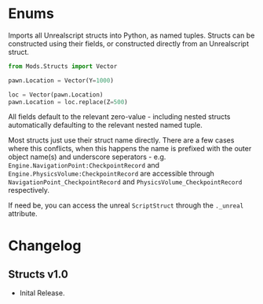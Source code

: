 # Enums
Imports all Unrealscript structs into Python, as named tuples. Structs can be constructed using
their fields, or constructed directly from an Unrealscript struct.

```py
from Mods.Structs import Vector

pawn.Location = Vector(Y=1000)

loc = Vector(pawn.Location)
pawn.Location = loc.replace(Z=500)
```

All fields default to the relevant zero-value - including nested structs automatically defaulting to
the relevant nested named tuple.

Most structs just use their struct name directly. There are a few cases where this conflicts, when
this happens the name is prefixed with the outer object name(s) and underscore seperators - e.g.
`Engine.NavigationPoint:CheckpointRecord` and `Engine.PhysicsVolume:CheckpointRecord` are accessible
through `NavigationPoint_CheckpointRecord` and `PhysicsVolume_CheckpointRecord` respectively.

If need be, you can access the unreal `ScriptStruct` through the `._unreal` attribute.

# Changelog
## Structs v1.0
- Inital Release.
